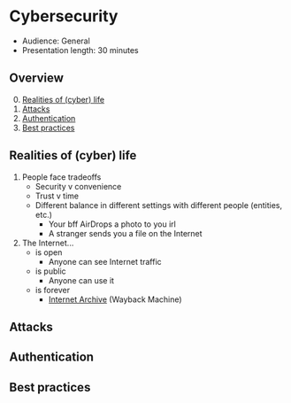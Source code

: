 # Cybersecurity

- Audience: General
- Presentation length: 30 minutes



## Overview

0. [Realities of (cyber) life](cysec-g30.md#realities-of-cyber-life)
1. [Attacks](cysec-g30.md#attacks)
2. [Authentication](cysec-g30.md#authentication)
3. [Best practices](cysec-g30.md#best-practices)



## Realities of (cyber) life

1. People face tradeoffs
    - Security v convenience
    - Trust v time
    - Different balance in different settings with different people (entities, etc.)
        - Your bff AirDrops a photo to you irl
        - A stranger sends you a file on the Internet
2. The Internet...
    - is open
        - Anyone can see Internet traffic
    - is public
        - Anyone can use it
    - is forever
        - [Internet Archive](https://archive.org/) (Wayback Machine)



## Attacks

## Authentication

## Best practices
